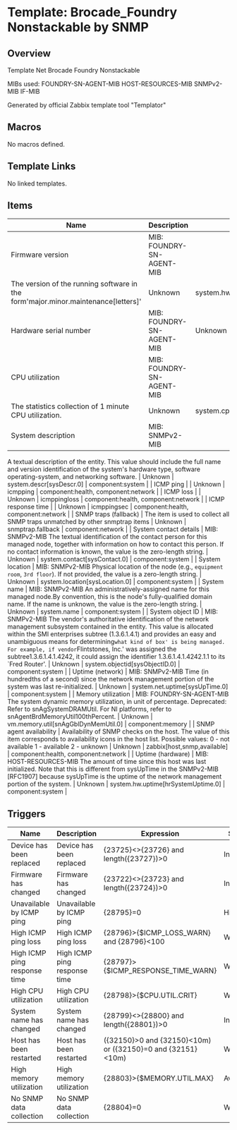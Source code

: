 # Template: Brocade_Foundry Nonstackable by SNMP

## Overview
Template Net Brocade Foundry Nonstackable

MIBs used:
FOUNDRY-SN-AGENT-MIB
HOST-RESOURCES-MIB
SNMPv2-MIB
IF-MIB

Generated by official Zabbix template tool "Templator"

## Macros

No macros defined.

## Template Links

No linked templates.

## Items

| Name | Description | Data Type | Key | Tags |
|------|-------------|-----------|-----|------|
| Firmware version | MIB: FOUNDRY-SN-AGENT-MIB
The version of the running software in the form'major.minor.maintenance[letters]' | Unknown | system.hw.firmware | component:system |
| Hardware serial number | MIB: FOUNDRY-SN-AGENT-MIB | Unknown | system.hw.serialnumber | component:system |
| CPU utilization | MIB: FOUNDRY-SN-AGENT-MIB
The statistics collection of 1 minute CPU utilization. | Unknown | system.cpu.util[snAgGblCpuUtil1MinAvg.0] | component:cpu |
| System description | MIB: SNMPv2-MIB
A textual description of the entity. This value should
include the full name and version identification of the system's hardware type, software operating-system, and
networking software. | Unknown | system.descr[sysDescr.0] | component:system |
| ICMP ping |  | Unknown | icmpping | component:health, component:network |
| ICMP loss |  | Unknown | icmppingloss | component:health, component:network |
| ICMP response time |  | Unknown | icmppingsec | component:health, component:network |
| SNMP traps (fallback) | The item is used to collect all SNMP traps unmatched by other snmptrap items | Unknown | snmptrap.fallback | component:network |
| System contact details | MIB: SNMPv2-MIB
The textual identification of the contact person for this managed node, together with information on how to contact this person.  If no contact information is known, the value is the zero-length string. | Unknown | system.contact[sysContact.0] | component:system |
| System location | MIB: SNMPv2-MIB
Physical location of the node (e.g., `equipment room`, `3rd floor`). If not provided, the value is a zero-length string. | Unknown | system.location[sysLocation.0] | component:system |
| System name | MIB: SNMPv2-MIB
An administratively-assigned name for this managed node.By convention, this is the node's fully-qualified domain name.  If the name is unknown, the value is the zero-length string. | Unknown | system.name | component:system |
| System object ID | MIB: SNMPv2-MIB
The vendor's authoritative identification of the network management subsystem contained in the entity.  This value is allocated within the SMI enterprises subtree (1.3.6.1.4.1) and provides an easy and unambiguous means for determining`what kind of box' is being managed.  For example, if vendor`Flintstones, Inc.' was assigned the subtree1.3.6.1.4.1.4242, it could assign the identifier 1.3.6.1.4.1.4242.1.1 to its `Fred Router'. | Unknown | system.objectid[sysObjectID.0] | component:system |
| Uptime (network) | MIB: SNMPv2-MIB
Time (in hundredths of a second) since the network management portion of the system was last re-initialized. | Unknown | system.net.uptime[sysUpTime.0] | component:system |
| Memory utilization | MIB: FOUNDRY-SN-AGENT-MIB
The system dynamic memory utilization, in unit of percentage.
Deprecated: Refer to snAgSystemDRAMUtil.
For NI platforms, refer to snAgentBrdMemoryUtil100thPercent. | Unknown | vm.memory.util[snAgGblDynMemUtil.0] | component:memory |
| SNMP agent availability | Availability of SNMP checks on the host. The value of this item corresponds to availability icons in the host list.
Possible values:
0 - not available
1 - available
2 - unknown | Unknown | zabbix[host,snmp,available] | component:health, component:network |
| Uptime (hardware) | MIB: HOST-RESOURCES-MIB
The amount of time since this host was last initialized. Note that this is different from sysUpTime in the SNMPv2-MIB [RFC1907] because sysUpTime is the uptime of the network management portion of the system. | Unknown | system.hw.uptime[hrSystemUptime.0] | component:system |
## Triggers

| Name | Description | Expression | Severity | Dependencies | Tags |
|------|-------------|------------|----------|--------------|------|
| Device has been replaced | Device has been replaced | {23725}<>{23726} and length({23727})>0 | Information |  | scope:notice |
| Firmware has changed | Firmware has changed | {23722}<>{23723} and length({23724})>0 | Information |  | scope:notice |
| Unavailable by ICMP ping | Unavailable by ICMP ping | {28795}=0 | High |  | scope:availability |
| High ICMP ping loss | High ICMP ping loss | {28796}>{$ICMP_LOSS_WARN} and {28796}<100 | Warning | Unavailable by ICMP ping | scope:availability, scope:performance |
| High ICMP ping response time | High ICMP ping response time | {28797}>{$ICMP_RESPONSE_TIME_WARN} | Warning | Unavailable by ICMP ping, High ICMP ping loss | scope:availability, scope:performance |
| High CPU utilization | High CPU utilization | {28798}>{$CPU.UTIL.CRIT} | Warning |  | scope:performance |
| System name has changed | System name has changed | {28799}<>{28800} and length({28801})>0 | Information |  | scope:notice, scope:security |
| Host has been restarted | Host has been restarted | ({32150}>0 and {32150}<10m) or ({32150}=0 and {32151}<10m) | Warning | No SNMP data collection | scope:notice |
| High memory utilization | High memory utilization | {28803}>{$MEMORY.UTIL.MAX} | Average |  | scope:capacity, scope:performance |
| No SNMP data collection | No SNMP data collection | {28804}=0 | Warning | Unavailable by ICMP ping | scope:availability |